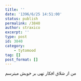 ```yaml
---
title: ''
date: '1396/6/25 14:51:00'
status: publish
permalink: /3840
author: straxico
excerpt: ''
type: post
id: 3840
category:
    - tytomood
tag: []
post_format: []
---
```

من از شلاق افکار تهی بر خویش میترسم